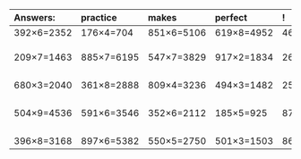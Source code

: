| Answers: | practice | makes | perfect | ! |
| :--- | :--- | :--- | :--- | :--- |
| 392×6=2352 | 176×4=704 | 851×6=5106 | 619×8=4952 | 469×7=3283 | 
|   |   |   |   |   | 
|   |   |   |   |   | 
|   |   |   |   |   | 
| 209×7=1463 | 885×7=6195 | 547×7=3829 | 917×2=1834 | 264×8=2112 | 
|   |   |   |   |   | 
|   |   |   |   |   | 
|   |   |   |   |   | 
|   |   |   |   |   | 
| 680×3=2040 | 361×8=2888 | 809×4=3236 | 494×3=1482 | 259×8=2072 | 
|   |   |   |   |   | 
|   |   |   |   |   | 
|   |   |   |   |   | 
|   |   |   |   |   | 
| 504×9=4536 | 591×6=3546 | 352×6=2112 | 185×5=925 | 875×2=1750 | 
|   |   |   |   |   | 
|   |   |   |   |   | 
|   |   |   |   |   | 
|   |   |   |   |   | 
| 396×8=3168 | 897×6=5382 | 550×5=2750 | 501×3=1503 | 864×4=3456 | 
